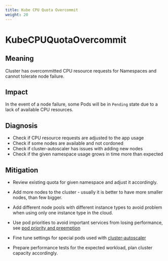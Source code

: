 ```yaml
---
title: Kube CPU Quota Overcommit
weight: 20
---
```


# KubeCPUQuotaOvercommit

## Meaning

Cluster has overcommitted CPU resource requests for Namespaces and cannot tolerate node failure.

## Impact

In the event of a node failure, some Pods will be in `Pending` state due to a lack of available CPU resources.

## Diagnosis

- Check if CPU resource requests are adjusted to the app usage
- Check if some nodes are available and not cordoned
- Check if cluster-autoscaler has issues with adding new nodes
- Check if the given namespace usage grows in time more than expected

## Mitigation

- Review existing quota for given namespace and adjust it accordingly.

- Add more nodes to the cluster - usually it is better to have more smaller
  nodes, than few bigger.

- Add different node pools with different instance types to avoid problem
  when using only one instance type in the cloud.

- Use pod priorities to avoid important services from losing performance,
  see [pod priority and preemption](https://kubernetes.io/docs/concepts/scheduling-eviction/pod-priority-preemption/)

- Fine tune settings for special pods used with [cluster-autoscaler](https://github.com/kubernetes/autoscaler/blob/master/cluster-autoscaler/FAQ.md#how-does-cluster-autoscaler-work-with-pod-priority-and-preemption)

- Prepare performance tests for the expected workload, plan cluster capacity
  accordingly.
